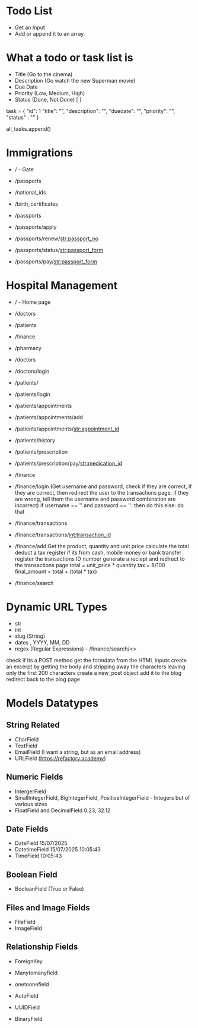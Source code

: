 # Todo List
- Get an Input
- Add or append it to an array.

# What a todo or task list is
- Title (Go to the cinema)
- Description (Go watch the new Superman movie)
- Due Date
- Priority (Low, Medium, High)
- Status (Done, Not Done) [ ]


task = {
    "id": 1
    "title": "",
    "description": "",
    "duedate": "",
    "priority": "",
    "status" : ""
}

all_tasks.append()


# Immigrations

- / - Gate
- /passports
- /national_ids
- /birth_certificates


- /passports
- /passports/apply
- /passports/renew/<str:passport_no>
- /passports/status/<str:passport_form>
- /passports/pay/<str:passport_form>

# Hospital Management
- / - Home page
- /doctors
- /patients
- /finance
- /pharmacy

- /doctors
- /doctors/login

- /patients/
- /patients/login
- /patients/appointments
- /patients/appointments/add
- /patients/appointments/<str:appointment_id>
- /patients/history
- /patients/prescription
- /patients/prescription/pay/<str:medication_id>

- /finance
- /finance/login 
(Get username and password, check if they are correct, if they are correct, then redirect the user to the transactions page, if they are wrong, tell them the username and password combination are incorrect)
if username == '' and password == '':
    then do this
else:
    do that
- /finance/transactions
- /finance/transactions/<int:transaction_id>
- /finance/add
Get the product, quantity and unit price
calculate the total
deduct a tax
register if its from cash, mobile money or bank transfer
register the transactions ID number
generate a reciept and redirect to the transactions page
total = unit_price * quantity
tax = 8/100
final_amount = total + (total * tax)

- /finance/search

# Dynamic URL Types
- str
- int
- slug (String)
- dates , YYYY, MM, DD
- regex (Regular Expressions) - /finance/search/<>


check if its a POST method
get the formdata from the HTML inputs
create an excerpt by getting the body and stripping away the characters leaving only the first 200 characters
create a new_post object
add it to the blog
redirect back to the blog page





# Models Datatypes
## String Related
- CharField
- TextField
- EmailField (I want a string, but as an email address)
- URLField (https://refactory.academy)

## Numeric Fields
- IntergerField 
- SmallIntegerField, BigIntegerField, PositiveIntegerField - Integers but of various sizes
- FloatField and DecimalField 0.23, 32.12

## Date Fields
- DateField 15/07/2025
- DatetimeField 15/07/2025 10:05:43
- TimeField 10:05:43

## Boolean Field
- BooleanField (True or False)

## Files and Image Fields
- FileField
- ImageField

## Relationship Fields
- ForeignKey
- Manytomanyfield
- onetoonefield

- AutoField
- UUIDField
- BinaryField

